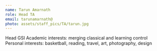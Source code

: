 ```yaml
---
name: Tarun Amarnath
role: Head TA
email: tarunamarnath@
photo: assets/staff_pics/TA/tarun.jpg
---
```


Head GSI
Academic interests: merging classical and learning control
Personal interests: basketball, reading, travel, art, photography, design